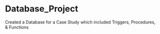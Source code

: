 # Database_Project
Created a Database for a Case Study which included Triggers, Procedures, &amp; Functions
